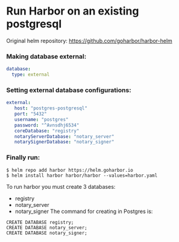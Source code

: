 # Run Harbor on an existing postgresql

Original helm repository: https://github.com/goharbor/harbor-helm
### Making database external:
```yaml
database:
  type: external
```
### Setting external database configurations:
```yaml
external:
   host: "postgres-postgresql"
   port: "5432"
   username: "postgres"
   password: "^Avnsdhj6534"
   coreDatabase: "registry"
   notaryServerDatabase: "notary_server"
   notarySignerDatabase: "notary_signer"
```

### Finally run:
```
$ helm repo add harbor https://helm.goharbor.io
$ helm install harbor harbor/harbor --values=harbor.yaml
```

To run harbor you must create 3 databases:
- registry
- notary_server
- notary_signer
The command for creating in Postgres is:
```
CREATE DATABASE registry;
CREATE DATABASE notary_server;
CREATE DATABASE notary_signer;
```
